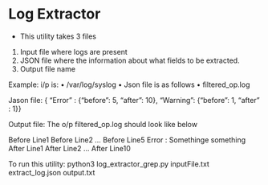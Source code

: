 # Log Extractor
- This utility takes 3 files 
1) Input file where logs are present
2) JSON file where the information about what fields to be extracted.
3) Output file name


Example:
i/p is:
	•	/var/log/syslog
	•	Json file is as follows
	•	filtered_op.log

Jason file:
{ “Error” : {“before”: 5, “after”: 10}, “Warning”: {“before”: 1, “after” : 1}}

Output file:
The o/p filtered_op.log  should look like below

Before Line1
Before Line2
…
Before Line5
Error : Somethinge something
After Line1
After Line2
…
After Line10


To run this utility:
python3 log_extractor_grep.py inputFile.txt extract_log.json output.txt
